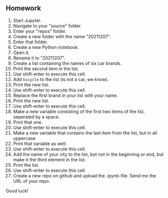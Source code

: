 Homework
-

1. Start Jupyter.
1. Navigate to your "source" folder.
1. Enter your "repos" folder.
1. Create a new folder with the name "20211207".
1. Enter that folder.
1. Create a new Python notebook.
1. Open it.
1. Rename it to "20211207".
1. Create a list containing the names of six car brands.
1. Print the second item in the list.
1. Use shift-enter to execute this cell.
1. Add `bicycle` to the list (is not a car, we know).
1. Print the new list.
1. Use shift-enter to execute this cell.
1. Replace the first brand in your list with your name.
1. Print the new list.
1. Use shift-enter to execute this cell.
1. Make a new variable consisting of the first two items of the list, seperated by a space.
1. Print that one.
1. Use shift-enter to execute this cell.
1. Make a new variable that contains the last item from the list, but in all uppercase.
1. Print that variable as well.
1. Use shift-enter to execute this cell.
1. Add the name of your city to the list, but not in the beginning or end, but make it the third element in the list.
1. Print the list.
1. Use shift-enter to execute this cell.
1. Create a new repo on github and upload the .ipynb-file. Send me the URL of your repo.

Good luck!
